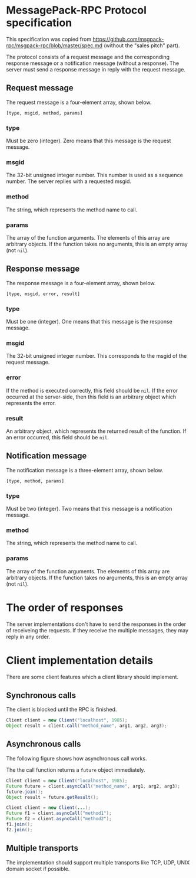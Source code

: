 # MessagePack-RPC Protocol specification

This specification was copied from https://github.com/msgpack-rpc/msgpack-rpc/blob/master/spec.md
(without the "sales pitch" part).

The protocol consists of a request message and the corresponding response message or a notification message (without a response). The server must send a response message in reply with the request message.

## Request message

The request message is a four-element array, shown below.

```
[type, msgid, method, params]
```

### type

Must be zero (integer). Zero means that this message is the request message.

### msgid

The 32-bit unsigned integer number. This number is used as a sequence number. The server replies with a requested msgid.

### method

The string, which represents the method name to call.

### params

The array of the function arguments. The elements of this array are arbitrary objects. If the
function takes no arguments, this is an empty array (not `nil`).

## Response message

The response message is a four-element array, shown below.

```
[type, msgid, error, result]
```

### type

Must be one (integer). One means that this message is the response message.

### msgid

The 32-bit unsigned integer number. This corresponds to the msgid of the request message.

### error

If the method is executed correctly, this field should be `nil`. If the error occurred at the server-side, then this field is an arbitrary object which represents the error.

### result

An arbitrary object, which represents the returned result of the function. If an error occurred, this field should be `nil`.

## Notification message

The notification message is a three-element array, shown below.

```
[type, method, params]
```

### type

Must be two (integer). Two means that this message is a notification message.

### method

The string, which represents the method name to call.

### params

The array of the function arguments. The elements of this array are arbitrary objects. If the
function takes no arguments, this is an empty array (not `nil`).


# The order of responses

The server implementations don't have to send the responses in the order of receiveing the requests. If they receive the multiple messages, they may reply in any order.

# Client implementation details

There are some client features which a client library should implement.

## Synchronous calls

The client is blocked until the RPC is finished.

```java
Client client = new Client("localhost", 1985);
Object result = client.call("method_name", arg1, arg2, arg3);
```

## Asynchronous calls

The following figure shows how asynchronous call works.

The the call function returns a `future` object immediately.

```java
Client client = new Client("localhost", 1985);
Future future = client.asyncCall("method_name", arg1, arg2, arg3);
future.join();
Object result = future.getResult();
```

```java
Client client = new Client(...);
Future f1 = client.asyncCall("method1");
Future f2 = client.asyncCall("method2");
f1.join();
f2.join();
```

## Multiple transports

The implementation should support multiple transports like TCP, UDP, UNIX domain socket if possible.
